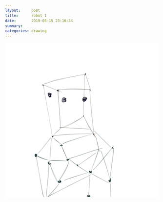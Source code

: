 ```yaml
---
layout:     post
title:      robot 1
date:       2019-05-15 23:16:34
summary:    
categories: drawing
---
```

![robot 1](/images/diary/robot-1.png ".")
